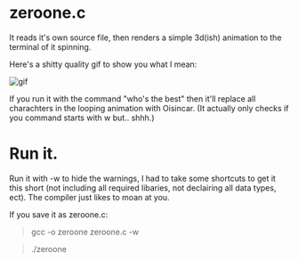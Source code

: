 # zeroone.c

It reads it's own source file, then renders a simple 3d(ish) animation to the terminal of it spinning. 

Here's a shitty quality gif to show you what I mean:

![gif](http://i.giphy.com/xT77XLd01vQzaYzmuY.gif)

If you run it with the command "who's the best" then it'll replace all charachters in the looping animation with Oisincar. (It actually only checks if you command starts with w but.. shhh.)

# Run it.
Run it with -w to hide the warnings, I had to take some shortcuts to get it this short (not including all required libaries, not declairing all data types, ect). The compiler just likes to moan at you.

If you save it as zeroone.c:
> gcc -o zeroone zeroone.c -w

> ./zeroone
